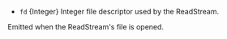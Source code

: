 <!-- YAML
added: v0.1.93
-->

* `fd` {Integer} Integer file descriptor used by the ReadStream.

Emitted when the ReadStream's file is opened.

